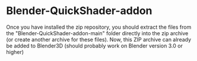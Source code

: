 # Blender-QuickShader-addon

Once you have installed the zip repository, you should extract the files from the "Blender-QuickShader-addon-main" folder directly into the zip archive 
(or create another archive for these files). 
Now, this ZIP archive can already be added to Blender3D (should probably work on Blender version 3.0 or higher)
